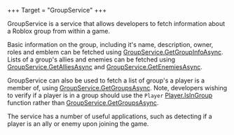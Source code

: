 +++
Target = "GroupService"
+++

GroupService is a service that allows developers to fetch information about a Roblox group from within a game.Basic information on the group, including it's name, description, owner, roles and emblem can be fetched using [GroupService.GetGroupInfoAsync](https://developer.roblox.com/api-reference/function/GroupService/GetGroupInfoAsync). Lists of a group's allies and enemies can be fetched using [GroupService.GetAlliesAsync](https://developer.roblox.com/api-reference/function/GroupService/GetAlliesAsync) and [GroupService.GetEnemiesAsync](https://developer.roblox.com/api-reference/function/GroupService/GetEnemiesAsync).GroupService can also be used to fetch a list of group's a player is a member of, using [GroupService.GetGroupsAsync](https://developer.roblox.com/api-reference/function/GroupService/GetGroupsAsync). Note, developers wishing to verify if a player is in a group should use the `Player` [Player.IsInGroup](https://developer.roblox.com/api-reference/function/Player/IsInGroup) function rather than [GroupService.GetGroupsAsync](https://developer.roblox.com/api-reference/function/GroupService/GetGroupsAsync).The service has a number of useful applications, such as detecting if a player is an ally or enemy upon joining the game.